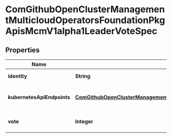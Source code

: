 
# ComGithubOpenClusterManagementMulticloudOperatorsFoundationPkgApisMcmV1alpha1LeaderVoteSpec

## Properties
Name | Type | Description | Notes
------------ | ------------- | ------------- | -------------
**identity** | **String** | Identity is the identity of this server | 
**kubernetesApiEndpoints** | [**ComGithubOpenClusterManagementMulticloudOperatorsFoundationPkgApisMcmV1alpha1KubernetesAPIEndpoints**](ComGithubOpenClusterManagementMulticloudOperatorsFoundationPkgApisMcmV1alpha1KubernetesAPIEndpoints.md) | KubernetesAPIEndpoints represents the endpoints of the API server for this cluster. |  [optional]
**vote** | **Integer** | Vote is the number that this server vote for leader | 



